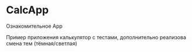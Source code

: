 # CalcApp
Ознакомительное App

Пример приложения калькулятор с тестами, дополнительно реализова смена тем (тёмная/светлая)
